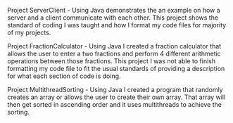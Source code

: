 Project ServerClient - Using Java demonstrates the an example on how a server and a client communicate with each other. This project shows the standard of coding I was taught and how I format my code files for majority of my projects.

Project FractionCalculator - Using Java I created a fraction calculator that allows the user to enter a two fractions and perform 4 different arithmetic operations between those fractions. This project I was not able to finish formatting my code file to fit the usual standards of providing a description for what each section of code is doing.

Project MultithreadSorting - Using Java I created a program that randomly creates an array or allows the user to create their own array. That array will then get sorted in ascending order and it uses multithreads to achieve the sorting.
